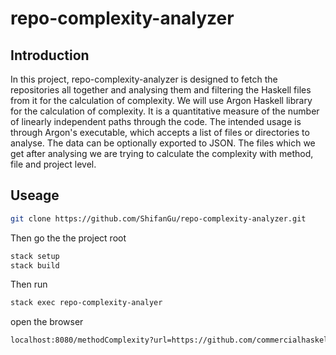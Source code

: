 # repo-complexity-analyzer

## Introduction
In this project, repo-complexity-analyzer is designed to fetch the repositories all together and analysing them and filtering the Haskell files from it for the calculation of complexity. We will use Argon Haskell library for the calculation of complexity. It is a quantitative measure of the number of linearly independent paths through the code. The intended usage is through Argon's executable, which accepts a list of files or directories to analyse. The data can be optionally exported to JSON. The files which we get after analysing we are trying to calculate the complexity with method, file and project level.

## Useage

```sh
git clone https://github.com/ShifanGu/repo-complexity-analyzer.git
```
Then go the the project root
```sh
stack setup
stack build
```
Then run

```sh
stack exec repo-complexity-analyer
```
open the browser
```sh
localhost:8080/methodComplexity?url=https://github.com/commercialhaskell/haskelldocumentation.git
```